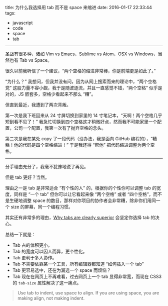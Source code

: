 title: 为什么我选择用 tab 而不是 space 来缩进
date: 2016-01-17 22:33:44
tags: 
  - javascript
  - code
  - space
  - tab
---
圣战有很多种，诸如 Vim vs Emacs，Sublime vs Atom，OSX vs Windows，当然也有 Tab vs Space。

很久以前我听信了一个建议，“两个空格的缩进非常棒，你是前端更是如此了。”

“为什么？” 我想问，但我并没有问，因为从网上搜索而来的理论中，“两个空格党” 这股力量不容小觑，我于是随波逐流，并且一直感觉不错，“两个空格” 似乎是对的，JS 嵌套多，空格少看起来不那么 “糟”。

但直到最近，我遭到了两次背叛。

第一次是我下班回来从 24 寸屏切换到家里的 14 寸笔记本，“天啊！两个空格几乎短到看不见了！” 我急忙切换到四个空格这才稍微好点，然而我不可能家里一个配置，公司一个配置，我第一次有了抛弃空格的念头。

第二次是我在某处 copy 了一段代码（没办法，我是面向 GitHub 编程的），“糟糕！他的代码是四个空格缩进！” 于是我还得 “帮他” 把代码缩进调整为两个空格。

---

分手理由充分了，我毫不犹豫地说了再见。

但是 tab 更好？当然。

理由之一是 tab 是非常适合 “有个性的人” 的，根据你的个性你可以调整 tab 的宽度，同样是 “一个 tab” 但你可以让它看起来像 “两个空格” 或者 “四个空格”，而不是生硬地调整 space 的数目，那样对你项目的协作者会非常糟，除非你们用同一个 size 的屏幕，同一个编程习惯。

其实还有非常多的理由，[Why tabs are clearly superior](http://lea.verou.me/2012/01/why-tabs-are-clearly-superior/) 会坚定你选择 tab 的决心。

总结一下就是：

- Tab 占的体积更小。
- Tab 的宽度可以因人而异，更个性化。
- Tab 更利于多人协作。
- Tab 不需要依靠某一个工具，所有编辑器都知道 “如何插入一个 tab”
- Tab 更容易选中，还在为漏选一个 space 而烦恼？
- Tab 现在在网页上不再难看，过去网页上一个 tab 显得非常宽，而现在 CSS3 的 `tab-size` 属性解决了这一痛点。 

> Use tab to indent, use space to align. 
> If you are using space, you are making align, not making indent.